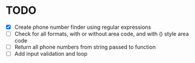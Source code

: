 # TODO

- [X] Create phone number finder using regular expressions
- [ ] Check for all formats, with or without area code, and with () style area code
- [ ] Return all phone numbers from string passed to function
- [ ] Add input validation and loop